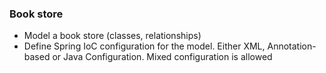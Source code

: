 ### Book store

- Model a book store (classes, relationships)
- Define Spring IoC configuration for the model. Either XML, Annotation-based or Java Configuration. Mixed configuration is allowed

